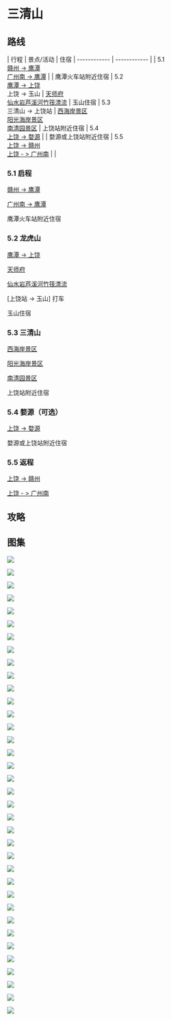 # 三清山

## 路线

| 行程  | 景点/活动  | 住宿
| ------------ | ------------ |
| 5.1<br /> [赣州 -> 鹰潭](https://kyfw.12306.cn/otn/leftTicket/init?linktypeid=dc&fs=%E8%B5%A3%E5%B7%9E,GZG&ts=%E9%B9%B0%E6%BD%AD,YTG&date=2020-05-01&flag=N,N,Y)<br /> [广州南 -> 鹰潭](https://kyfw.12306.cn/otn/leftTicket/init?linktypeid=dc&fs=%E5%B9%BF%E5%B7%9E%E5%8D%97,IZQ&ts=%E9%B9%B0%E6%BD%AD,YTG&date=2020-05-01&flag=N,N,Y)  |   | 鹰潭火车站附近住宿
| 5.2<br /> [鹰潭 -> 上饶](https://kyfw.12306.cn/otn/leftTicket/init?linktypeid=dc&fs=%E9%B9%B0%E6%BD%AD,YTG&ts=%E4%B8%8A%E9%A5%B6,SRG&date=2020-05-01&flag=N,N,Y)<br /> 上饶 -> 玉山  | [天师府](https://you.ctrip.com/sight/longhushan160/14381.html)<br /> [仙水岩芦溪河竹筏漂流](https://you.ctrip.com/sight/longhushan160/14319.html)  | 玉山住宿
| 5.3<br /> 三清山 -> 上饶站  | [西海岸景区](https://you.ctrip.com/sight/sanqingshan159/44814.html)<br /> [阳光海岸景区](https://you.ctrip.com/sight/sanqingshan159/44824.html)<br /> [南清园景区](https://you.ctrip.com/sight/sanqingshan159/17835.html)  | 上饶站附近住宿
| 5.4<br /> [上饶 -> 婺源](https://kyfw.12306.cn/otn/leftTicket/init?linktypeid=dc&fs=%E4%B8%8A%E9%A5%B6,SRG&ts=%E5%A9%BA%E6%BA%90,WYG&date=2020-05-03&flag=N,N,Y)  |   | 婺源或上饶站附近住宿
| 5.5<br /> [上饶 -> 赣州](https://kyfw.12306.cn/otn/leftTicket/init?linktypeid=dc&fs=%E4%B8%8A%E9%A5%B6,SRG&ts=%E8%B5%A3%E5%B7%9E,GZG&date=2020-05-04&flag=N,N,Y)<br /> [上饶 - > 广州南](https://kyfw.12306.cn/otn/leftTicket/init?linktypeid=dc&fs=%E4%B8%8A%E9%A5%B6,SRG&ts=%E5%B9%BF%E5%B7%9E%E5%8D%97,IZQ&date=2020-05-04&flag=N,N,Y)  |   |

### 5.1 启程

[赣州 -> 鹰潭](https://kyfw.12306.cn/otn/leftTicket/init?linktypeid=dc&fs=%E8%B5%A3%E5%B7%9E,GZG&ts=%E9%B9%B0%E6%BD%AD,YTG&date=2020-05-01&flag=N,N,Y)

[广州南 -> 鹰潭](https://kyfw.12306.cn/otn/leftTicket/init?linktypeid=dc&fs=%E5%B9%BF%E5%B7%9E%E5%8D%97,IZQ&ts=%E9%B9%B0%E6%BD%AD,YTG&date=2020-05-01&flag=N,N,Y)

鹰潭火车站附近住宿

### 5.2 龙虎山

[鹰潭 -> 上饶](https://kyfw.12306.cn/otn/leftTicket/init?linktypeid=dc&fs=%E9%B9%B0%E6%BD%AD,YTG&ts=%E4%B8%8A%E9%A5%B6,SRG&date=2020-05-01&flag=N,N,Y)

[天师府](https://you.ctrip.com/sight/longhushan160/14381.html)

[仙水岩芦溪河竹筏漂流](https://you.ctrip.com/sight/longhushan160/14319.html)

[上饶站 -> 玉山] 打车

玉山住宿

### 5.3 三清山

[西海岸景区](https://you.ctrip.com/sight/sanqingshan159/44814.html)

[阳光海岸景区](https://you.ctrip.com/sight/sanqingshan159/44824.html)

[南清园景区](https://you.ctrip.com/sight/sanqingshan159/17835.html)

上饶站附近住宿

### 5.4 婺源（可选）

[上饶 -> 婺源](https://kyfw.12306.cn/otn/leftTicket/init?linktypeid=dc&fs=%E4%B8%8A%E9%A5%B6,SRG&ts=%E5%A9%BA%E6%BA%90,WYG&date=2020-05-03&flag=N,N,Y)

婺源或上饶站附近住宿

### 5.5 返程

[上饶 -> 赣州](https://kyfw.12306.cn/otn/leftTicket/init?linktypeid=dc&fs=%E4%B8%8A%E9%A5%B6,SRG&ts=%E8%B5%A3%E5%B7%9E,GZG&date=2020-05-04&flag=N,N,Y)

[上饶 - > 广州南](https://kyfw.12306.cn/otn/leftTicket/init?linktypeid=dc&fs=%E4%B8%8A%E9%A5%B6,SRG&ts=%E5%B9%BF%E5%B7%9E%E5%8D%97,IZQ&date=2020-05-04&flag=N,N,Y)

## 攻略

## 图集

![](sanqingshanimgs/5e1503476d91083c21067fa71069c95.jpg)

![](sanqingshanimgs/8a77b770b23a31589f3bba91b8e68d1.jpg)

![](sanqingshanimgs/a8f64643cb21fa6338a334a781f59b5.jpg)

![](sanqingshanimgs/7bedb3fd0ac77067819ce1e5ab83324.jpg)

![](sanqingshanimgs/8e333e5b9ddf702a1b468b26c867e55.jpg)

![](sanqingshanimgs/f6c6f1c817d0b853b171a88a667f713.jpg)

![](sanqingshanimgs/9d785a67fb0ab12174143b6943c394f.jpg)

![](sanqingshanimgs/51bc47402545ed1e70deb214994876c.jpg)

![](sanqingshanimgs/52e35125495b2f44aac56ea4b90009e.jpg)

![](sanqingshanimgs/53b3e63137edf9ee84e9552891610c5.jpg)

![](sanqingshanimgs/84daef967defc12342e6864b283f8f2.jpg)

![](sanqingshanimgs/96c8c78d64c50e9e26f3013be5f317c.jpg)

![](sanqingshanimgs/2ffe86083e773d4e51ed6ff1dcf018a.jpg)

![](sanqingshanimgs/106f073db801490451dc5a22795379f.jpg)

![](sanqingshanimgs/339e7268b7e36f84e647a5ddd1ad41c.jpg)

![](sanqingshanimgs/503f921d7e66c97fbc498b2cdc08f8f.jpg)

![](sanqingshanimgs/946bda86e74715ef2b0d3628ec4a220.jpg)

![](sanqingshanimgs/977dbc2f92f3f342526eb06d7188221.jpg)

![](sanqingshanimgs/056758f9b4e21063df1d2650ac347ec.jpg)

![](sanqingshanimgs/618767f193e0fd0bb63a240383cc60b.jpg)

![](sanqingshanimgs/863130e6284bcf0a7e68a418039dcdf.jpg)

![](sanqingshanimgs/63547657e127abf68e1da82a60a0418.jpg)

![](sanqingshanimgs/719145851414a11b837e13ccf955f36.jpg)

![](sanqingshanimgs/a3fb6547fed3fd675f3ba3af3d50742.jpg)

![](sanqingshanimgs/aa425abf57f82e299464c83cb3cc834.jpg)

![](sanqingshanimgs/acc504298ad2ce654daafc845b71f2c.jpg)

![](sanqingshanimgs/af1dac0513a04e252039b3850cb8456.jpg)

![](sanqingshanimgs/ccede54deaf80af23347f21260d24e1.jpg)

![](sanqingshanimgs/d413438db691944e4cd0acccd51ab2e.jpg)

![](sanqingshanimgs/df96f09ae94c6e8e0784e8e827d8941.jpg)

![](sanqingshanimgs/f0e509399ca8cd22afc7d8be73dfd67.jpg)

![](sanqingshanimgs/b354656f7d5e2631167e580833f40a9.jpg)

![](sanqingshanimgs/aa5cc9fe986d8ff08869040fa3cdd97.jpg)

![](sanqingshanimgs/20574da1e6693fd3e08a96e50e50c72c.jpg)

![](sanqingshanimgs/4e80cf4d9ed3b80b603239c3e5cc171.jpg)

![](sanqingshanimgs/1f965a9e202e14286d76e75cec08b89.jpg)
